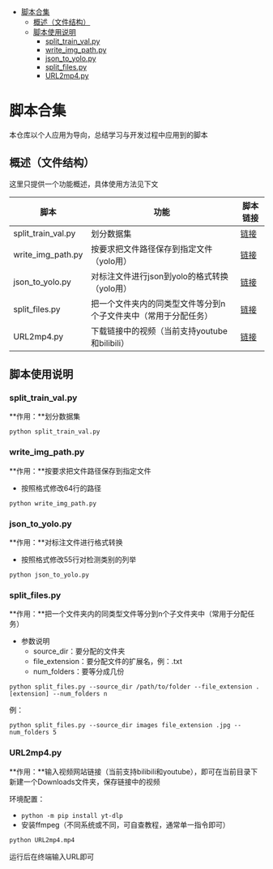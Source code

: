 - [脚本合集](#脚本合集)
  - [概述（文件结构）](#概述文件结构)
  - [脚本使用说明](#脚本使用说明)
    - [split\_train\_val.py](#split_train_valpy)
    - [write\_img\_path.py](#write_img_pathpy)
    - [json\_to\_yolo.py](#json_to_yolopy)
    - [split\_files.py](#split_filespy)
    - [URL2mp4.py](#url2mp4py)


# 脚本合集

本仓库以个人应用为导向，总结学习与开发过程中应用到的脚本

## 概述（文件结构）

这里只提供一个功能概述，具体使用方法见下文

| 脚本               | 功能                                                         | 脚本链接                                                     |
| ------------------ | ------------------------------------------------------------ | ------------------------------------------------------------ |
| split_train_val.py | 划分数据集                                                   | [链接](https://github.com/bhsh0112/Script/blob/main/yolo/split_train_val.py) |
| write_img_path.py  | 按要求把文件路径保存到指定文件（yolo用）                     | [链接](https://github.com/bhsh0112/Script/blob/main/yolo/write_img_path.py) |
| json_to_yolo.py    | 对标注文件进行json到yolo的格式转换（yolo用）                 | [链接](https://github.com/bhsh0112/Script/blob/main/yolo/json_to_yolo.py) |
| split_files.py     | 把一个文件夹内的同类型文件等分到n个子文件夹中（常用于分配任务） | [链接](https://github.com/bhsh0112/Script/blob/main/split-files.py) |
| URL2mp4.py         | 下载链接中的视频（当前支持youtube和bilibili）                | [链接](https://github.com/bhsh0112/Script/blob/main/URL2mp4.py) |

## 脚本使用说明

### split_train_val.py

**作用：**划分数据集

```
python split_train_val.py
```

### write_img_path.py

**作用：**按要求把文件路径保存到指定文件

- 按照格式修改64行的路径

```
python write_img_path.py
```

### json_to_yolo.py

**作用：**对标注文件进行格式转换

- 按照格式修改55行对检测类别的列举

```
python json_to_yolo.py
```

### split_files.py

**作用：**把一个文件夹内的同类型文件等分到n个子文件夹中（常用于分配任务）

- 参数说明
  - source_dir：要分配的文件夹
  - file_extension：要分配文件的扩展名，例：.txt
  - num_folders：要等分成几份

```
python split_files.py --source_dir /path/to/folder --file_extension .[extension] --num_folders n
```

例：

```
python split_files.py --source_dir images file_extension .jpg --num_folders 5
```

### URL2mp4.py

**作用：**输入视频网站链接（当前支持bilibili和youtube），即可在当前目录下新建一个Downloads文件夹，保存链接中的视频

环境配置：

- `python -m pip install yt-dlp`
- 安装ffmpeg（不同系统或不同，可自查教程，通常单一指令即可）

```bash
python URL2mp4.mp4
```

运行后在终端输入URL即可
